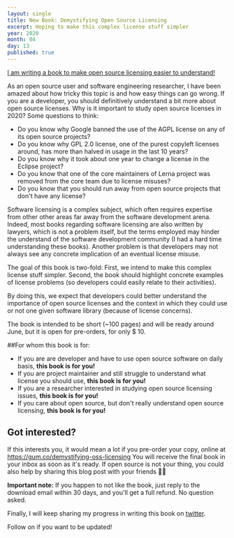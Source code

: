 ```yaml
---
layout: single
title: New Book: Demystifying Open Source Licensing
excerpt: Hoping to make this complex license stuff simpler
year: 2020
month: 04
day: 13
published: true
---
```


[I am writing a book to make open source licensing easier to understand!](https://gum.co/demystifying-oss-licensing) 

As an open source user and software engineering researcher, I have been amazed about how tricky this topic is and how easy things can go wrong.
If you are a developer, you should definitively understand a bit more about open source licenses. Why is it important to study open source licenses in 2020? Some questions to think:

- Do you know why Google banned the use of the AGPL license  on any of  its open source projects?
- Do you know why GPL 2.0 license, one of the purest copyleft licenses around, has more than halved in usage in the last 10 years?
- Do you know why it took about one year to change a license in the Eclipse project?
- Do you know that one of the core maintainers of Lerna project was removed from the core team due to license misuses?
- Do you know that you should run away from open source projects that don't have any license?

Software licensing is a complex subject, which often requires expertise from other other areas far away from the software development arena. Indeed, most books regarding software licensing are also written by lawyers, which is not a problem itself, but the terms employed may hinder the understand of the software development community (I had a hard time understanding these books). Another problem is that developers may not always see any concrete implication of an eventual license misuse. 

The goal of this book is two-fold: First, we intend to make this complex license stuff simpler. Second, the book should highlight concrete examples of license problems (so developers could easily relate to their activities). 

By doing this, we expect that developers could better understand the importance of open source licenses and the context in which they could use or not one given software library (because of license concerns). 

The book is intended to be short (~100 pages) and will be ready around June, but it is open for pre-orders, for only $ 10. 

##For whom this book is for:

- If you are are developer and have to use open source software on daily basis, **this book is for you!**
- If you are project maintainer and still struggle to understand what license you should use, **this book is for you!**
- If you are a researcher interested in studying open source licensing issues, **this book is for you!**
- If you care about open source, but don't really understand open source licensing, **this book is for you!**

## Got interested?

If this interests you, it would mean a lot if you pre-order your copy, online at https://gum.co/demystifying-oss-licensing You will receive the final book in your inbox as soon as it's ready. If open source is not your thing, you could also help by sharing this blog post with your friends 🙏🏻

**Important note:** If you happen to not like the book, just reply to the download email within 30 days, and you'll get a full refund. No question asked.

Finally, I will keep sharing my progress in writing this book on [twitter](http://twitter.com/gustavopinto).

Follow on if you want to be updated! 
